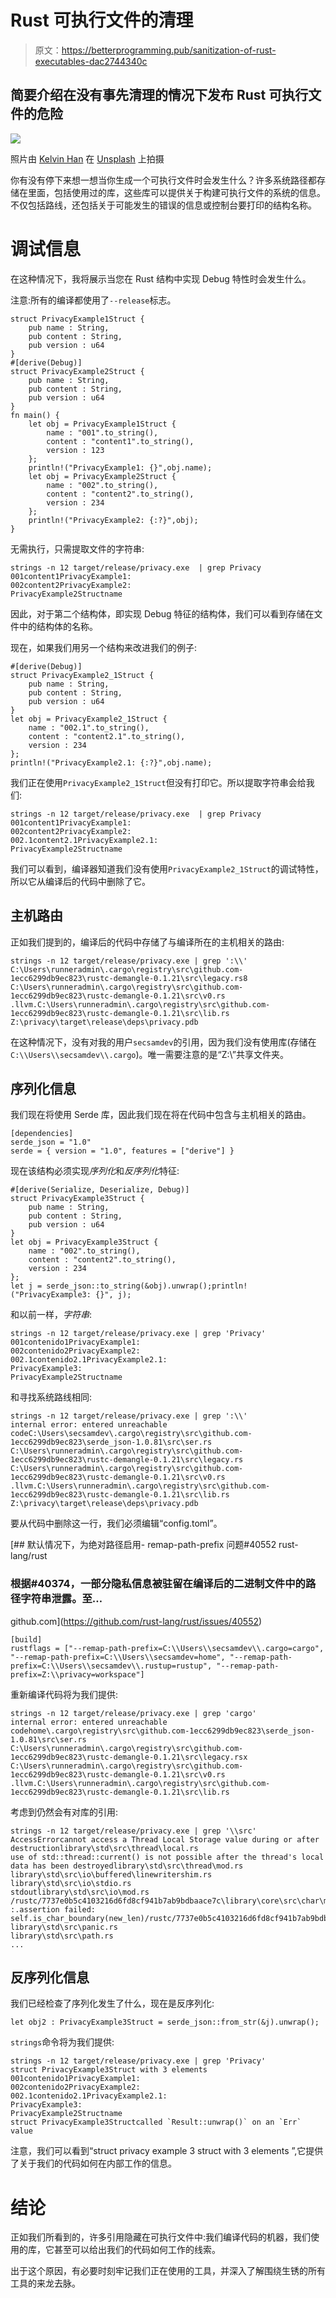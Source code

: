 # Rust 可执行文件的清理

> 原文：<https://betterprogramming.pub/sanitization-of-rust-executables-dac2744340c>

## 简要介绍在没有事先清理的情况下发布 Rust 可执行文件的危险

![](img/8f627280a67b3386bee915a1c82a6f80.png)

照片由 [Kelvin Han](https://unsplash.com/@kelvinhan?utm_source=medium&utm_medium=referral) 在 [Unsplash](https://unsplash.com?utm_source=medium&utm_medium=referral) 上拍摄

你有没有停下来想一想当你生成一个可执行文件时会发生什么？许多系统路径都存储在里面，包括使用过的库，这些库可以提供关于构建可执行文件的系统的信息。不仅包括路线，还包括关于可能发生的错误的信息或控制台要打印的结构名称。

# 调试信息

在这种情况下，我将展示当您在 Rust 结构中实现 Debug 特性时会发生什么。

注意:所有的编译都使用了`--release`标志。

```
struct PrivacyExample1Struct {
    pub name : String,
    pub content : String,
    pub version : u64
}
#[derive(Debug)]
struct PrivacyExample2Struct {
    pub name : String,
    pub content : String,
    pub version : u64
}
fn main() {
    let obj = PrivacyExample1Struct {
        name : "001".to_string(),
        content : "content1".to_string(),
        version : 123
    };
    println!("PrivacyExample1: {}",obj.name);
    let obj = PrivacyExample2Struct {
        name : "002".to_string(),
        content : "content2".to_string(),
        version : 234
    };
    println!("PrivacyExample2: {:?}",obj);
}
```

无需执行，只需提取文件的字符串:

```
strings -n 12 target/release/privacy.exe  | grep Privacy
001content1PrivacyExample1: 
002content2PrivacyExample2:
PrivacyExample2Structname
```

因此，对于第二个结构体，即实现 Debug 特征的结构体，我们可以看到存储在文件中的结构体的名称。

现在，如果我们用另一个结构来改进我们的例子:

```
#[derive(Debug)]
struct PrivacyExample2_1Struct {
    pub name : String,
    pub content : String,
    pub version : u64
}
let obj = PrivacyExample2_1Struct {
    name : "002.1".to_string(),
    content : "content2.1".to_string(),
    version : 234
};
println!("PrivacyExample2.1: {:?}",obj.name);
```

我们正在使用`PrivacyExample2_1Struct`但没有打印它。所以提取字符串会给我们:

```
strings -n 12 target/release/privacy.exe  | grep Privacy
001content1PrivacyExample1: 
002content2PrivacyExample2:
002.1content2.1PrivacyExample2.1:
PrivacyExample2Structname
```

我们可以看到，编译器知道我们没有使用`PrivacyExample2_1Struct`的调试特性，所以它从编译后的代码中删除了它。

## 主机路由

正如我们提到的，编译后的代码中存储了与编译所在的主机相关的路由:

```
strings -n 12 target/release/privacy.exe | grep ':\\' 
C:\Users\runneradmin\.cargo\registry\src\github.com-1ecc6299db9ec823\rustc-demangle-0.1.21\src\legacy.rs8
C:\Users\runneradmin\.cargo\registry\src\github.com-1ecc6299db9ec823\rustc-demangle-0.1.21\src\v0.rs
.llvm.C:\Users\runneradmin\.cargo\registry\src\github.com-1ecc6299db9ec823\rustc-demangle-0.1.21\src\lib.rs
Z:\privacy\target\release\deps\privacy.pdb
```

在这种情况下，没有对我的用户`secsamdev`的引用，因为我们没有使用库(存储在`C:\\Users\\secsamdev\\.cargo`)。唯一需要注意的是“Z:\”共享文件夹。

## 序列化信息

我们现在将使用 Serde 库，因此我们现在将在代码中包含与主机相关的路由。

```
[dependencies]
serde_json = "1.0"
serde = { version = "1.0", features = ["derive"] }
```

现在该结构必须实现*序列化*和*反序列化*特征:

```
#[derive(Serialize, Deserialize, Debug)]
struct PrivacyExample3Struct {
    pub name : String,
    pub content : String,
    pub version : u64
}
let obj = PrivacyExample3Struct {
    name : "002".to_string(),
    content : "content2".to_string(),
    version : 234
};
let j = serde_json::to_string(&obj).unwrap();println!("PrivacyExample3: {}", j);
```

和以前一样，*字符串*:

```
strings -n 12 target/release/privacy.exe | grep 'Privacy'
001contenido1PrivacyExample1: 
002contenido2PrivacyExample2: 
002.1contenido2.1PrivacyExample2.1: 
PrivacyExample3: 
PrivacyExample2Structname
```

和寻找系统路线相同:

```
strings -n 12 target/release/privacy.exe | grep ':\\'            
internal error: entered unreachable codeC:\Users\secsamdev\.cargo\registry\src\github.com-1ecc6299db9ec823\serde_json-1.0.81\src\ser.rs
C:\Users\runneradmin\.cargo\registry\src\github.com-1ecc6299db9ec823\rustc-demangle-0.1.21\src\legacy.rs
C:\Users\runneradmin\.cargo\registry\src\github.com-1ecc6299db9ec823\rustc-demangle-0.1.21\src\v0.rs
.llvm.C:\Users\runneradmin\.cargo\registry\src\github.com-1ecc6299db9ec823\rustc-demangle-0.1.21\src\lib.rs
Z:\privacy\target\release\deps\privacy.pdb
```

要从代码中删除这一行，我们必须编辑“config.toml”。

[](https://github.com/rust-lang/rust/issues/40552) [## 默认情况下，为绝对路径启用- remap-path-prefix 问题#40552 rust-lang/rust

### 根据#40374，一部分隐私信息被驻留在编译后的二进制文件中的路径字符串泄露。至…

github.com](https://github.com/rust-lang/rust/issues/40552) 

```
[build]
rustflags = ["--remap-path-prefix=C:\\Users\\secsamdev\\.cargo=cargo", "--remap-path-prefix=C:\\Users\\secsamdev=home", "--remap-path-prefix=C:\\Users\\secsamdev\\.rustup=rustup", "--remap-path-prefix=Z:\\privacy=workspace"]
```

重新编译代码将为我们提供:

```
strings -n 12 target/release/privacy.exe | grep 'cargo'
internal error: entered unreachable codehome\.cargo\registry\src\github.com-1ecc6299db9ec823\serde_json-1.0.81\src\ser.rs
C:\Users\runneradmin\.cargo\registry\src\github.com-1ecc6299db9ec823\rustc-demangle-0.1.21\src\legacy.rsx
C:\Users\runneradmin\.cargo\registry\src\github.com-1ecc6299db9ec823\rustc-demangle-0.1.21\src\v0.rs
.llvm.C:\Users\runneradmin\.cargo\registry\src\github.com-1ecc6299db9ec823\rustc-demangle-0.1.21\src\lib.rs
```

考虑到仍然会有对库的引用:

```
strings -n 12 target/release/privacy.exe | grep '\\src'
AccessErrorcannot access a Thread Local Storage value during or after destructionlibrary\std\src\thread\local.rs
use of std::thread::current() is not possible after the thread's local data has been destroyedlibrary\std\src\thread\mod.rs
library\std\src\io\buffered\linewritershim.rs
library\std\src\io\stdio.rs
stdoutlibrary\std\src\io\mod.rs
/rustc/7737e0b5c4103216d6fd8cf941b7ab9bdbaace7c\library\core\src\char\methods.rsP
:.assertion failed: self.is_char_boundary(new_len)/rustc/7737e0b5c4103216d6fd8cf941b7ab9bdbaace7c\library\alloc\src\string.rs
library\std\src\panic.rs
library\std\src\path.rs
...
```

## 反序列化信息

我们已经检查了序列化发生了什么，现在是反序列化:

```
let obj2 : PrivacyExample3Struct = serde_json::from_str(&j).unwrap();
```

`strings`命令将为我们提供:

```
strings -n 12 target/release/privacy.exe | grep 'Privacy'
struct PrivacyExample3Struct with 3 elements
001contenido1PrivacyExample1: 
002contenido2PrivacyExample2: 
002.1contenido2.1PrivacyExample2.1: 
PrivacyExample3: 
PrivacyExample2Structname
struct PrivacyExample3Structcalled `Result::unwrap()` on an `Err` value
```

注意，我们可以看到“struct privacy example 3 struct with 3 elements ”,它提供了关于我们的代码如何在内部工作的信息。

# 结论

正如我们所看到的，许多引用隐藏在可执行文件中:我们编译代码的机器，我们使用的库，它甚至可以给出我们的代码如何工作的线索。

出于这个原因，有必要时刻牢记我们正在使用的工具，并深入了解围绕生锈的所有工具的来龙去脉。